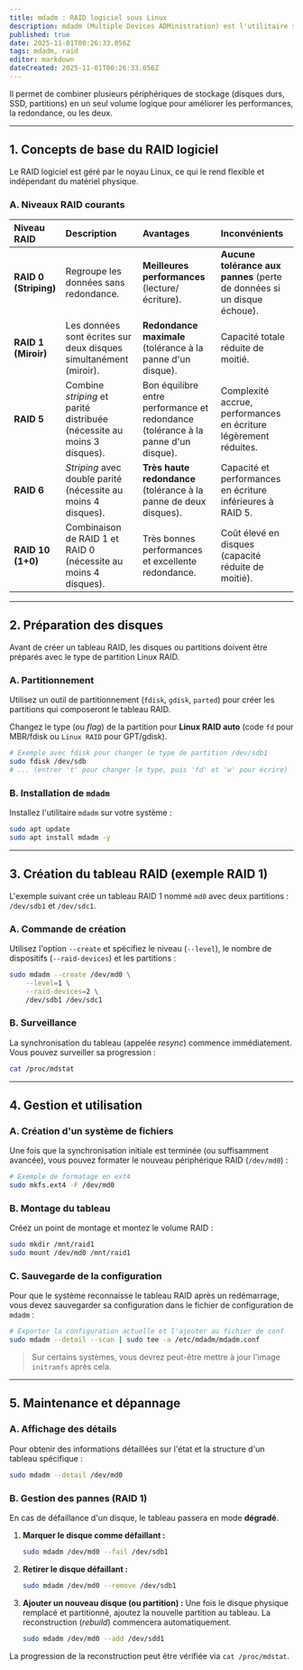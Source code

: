 ```yaml
---
title: mdadm : RAID logiciel sous Linux
description: mdadm (Multiple Devices ADMinistration) est l'utilitaire standard sous Linux pour gérer les tableaux RAID (Redundant Array of Independent Disks) logiciels.
published: true
date: 2025-11-01T00:26:33.056Z
tags: mdadm, raid
editor: markdown
dateCreated: 2025-11-01T00:26:33.056Z
---
```


Il permet de combiner plusieurs périphériques de stockage (disques durs, SSD, partitions) en un seul volume logique pour améliorer les performances, la redondance, ou les deux.

-----

## 1\. Concepts de base du RAID logiciel

Le RAID logiciel est géré par le noyau Linux, ce qui le rend flexible et indépendant du matériel physique.

### A. Niveaux RAID courants

| Niveau RAID | Description | Avantages | Inconvénients |
| :--- | :--- | :--- | :--- |
| **RAID 0 (Striping)** | Regroupe les données sans redondance. | **Meilleures performances** (lecture/écriture). | **Aucune tolérance aux pannes** (perte de données si un disque échoue). |
| **RAID 1 (Miroir)** | Les données sont écrites sur deux disques simultanément (miroir). | **Redondance maximale** (tolérance à la panne d'un disque). | Capacité totale réduite de moitié. |
| **RAID 5** | Combine *striping* et parité distribuée (nécessite au moins 3 disques). | Bon équilibre entre performance et redondance (tolérance à la panne d'un disque). | Complexité accrue, performances en écriture légèrement réduites. |
| **RAID 6** | *Striping* avec double parité (nécessite au moins 4 disques). | **Très haute redondance** (tolérance à la panne de deux disques). | Capacité et performances en écriture inférieures à RAID 5. |
| **RAID 10 (1+0)** | Combinaison de RAID 1 et RAID 0 (nécessite au moins 4 disques). | Très bonnes performances et excellente redondance. | Coût élevé en disques (capacité réduite de moitié). |

-----

## 2\. Préparation des disques

Avant de créer un tableau RAID, les disques ou partitions doivent être préparés avec le type de partition Linux RAID.

### A. Partitionnement

Utilisez un outil de partitionnement (`fdisk`, `gdisk`, `parted`) pour créer les partitions qui composeront le tableau RAID.

Changez le type (ou *flag*) de la partition pour **Linux RAID auto** (code `fd` pour MBR/fdisk ou `Linux RAID` pour GPT/gdisk).

```bash
# Exemple avec fdisk pour changer le type de partition /dev/sdb1
sudo fdisk /dev/sdb
# ... (entrer 't' pour changer le type, puis 'fd' et 'w' pour écrire)
```

### B. Installation de `mdadm`

Installez l'utilitaire `mdadm` sur votre système :

```bash
sudo apt update
sudo apt install mdadm -y
```

-----

## 3\. Création du tableau RAID (exemple RAID 1)

L'exemple suivant crée un tableau RAID 1 nommé `md0` avec deux partitions : `/dev/sdb1` et `/dev/sdc1`.

### A. Commande de création

Utilisez l'option `--create` et spécifiez le niveau (`--level`), le nombre de dispositifs (`--raid-devices`) et les partitions :

```bash
sudo mdadm --create /dev/md0 \
    --level=1 \
    --raid-devices=2 \
    /dev/sdb1 /dev/sdc1
```

### B. Surveillance

La synchronisation du tableau (appelée *resync*) commence immédiatement. Vous pouvez surveiller sa progression :

```bash
cat /proc/mdstat
```

-----

## 4\. Gestion et utilisation

### A. Création d'un système de fichiers

Une fois que la synchronisation initiale est terminée (ou suffisamment avancée), vous pouvez formater le nouveau périphérique RAID (`/dev/md0`) :

```bash
# Exemple de formatage en ext4
sudo mkfs.ext4 -F /dev/md0
```

### B. Montage du tableau

Créez un point de montage et montez le volume RAID :

```bash
sudo mkdir /mnt/raid1
sudo mount /dev/md0 /mnt/raid1
```

### C. Sauvegarde de la configuration

Pour que le système reconnaisse le tableau RAID après un redémarrage, vous devez sauvegarder sa configuration dans le fichier de configuration de `mdadm` :

```bash
# Exporter la configuration actuelle et l'ajouter au fichier de conf
sudo mdadm --detail --scan | sudo tee -a /etc/mdadm/mdadm.conf
```

> Sur certains systèmes, vous devrez peut-être mettre à jour l'image `initramfs` après cela.

-----

## 5\. Maintenance et dépannage

### A. Affichage des détails

Pour obtenir des informations détaillées sur l'état et la structure d'un tableau spécifique :

```bash
sudo mdadm --detail /dev/md0
```

### B. Gestion des pannes (RAID 1)

En cas de défaillance d'un disque, le tableau passera en mode **dégradé**.

1.  **Marquer le disque comme défaillant :**

    ```bash
    sudo mdadm /dev/md0 --fail /dev/sdb1
    ```

2.  **Retirer le disque défaillant :**

    ```bash
    sudo mdadm /dev/md0 --remove /dev/sdb1
    ```

3.  **Ajouter un nouveau disque (ou partition) :**
    Une fois le disque physique remplacé et partitionné, ajoutez la nouvelle partition au tableau. La reconstruction (*rebuild*) commencera automatiquement.

    ```bash
    sudo mdadm /dev/md0 --add /dev/sdd1
    ```

La progression de la reconstruction peut être vérifiée via `cat /proc/mdstat`.